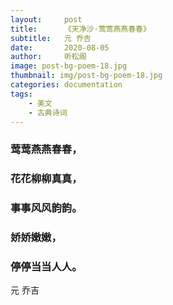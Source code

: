 ```yaml
---
layout:     post
title:      《天净沙·莺莺燕燕春春》
subtitle:   元 乔吉
date:       2020-08-05
author:     听松阁
image: post-bg-poem-18.jpg
thumbnail: img/post-bg-poem-18.jpg
categories: documentation
tags:
    - 美文
    - 古典诗词
---
```


### 莺莺燕燕春春，
### 花花柳柳真真，
### 事事风风韵韵。
### 娇娇嫩嫩，
### 停停当当人人。

元 乔吉